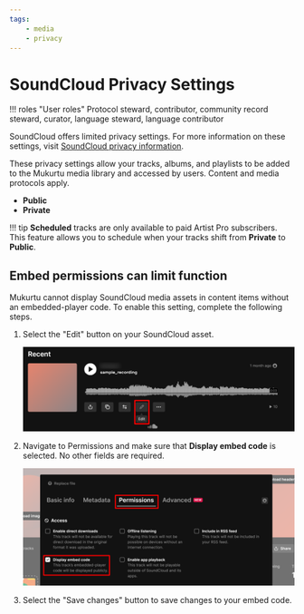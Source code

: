 ```yaml
---
tags:
    - media
    - privacy
---
```

# SoundCloud Privacy Settings

!!! roles "User roles"
    Protocol steward, contributor, community record steward, curator, language steward, language contributor 

SoundCloud offers limited privacy settings. For more information on these settings, visit [SoundCloud privacy information](https://help.soundcloud.com/hc/en-us/articles/115003562388-Changing-your-track-s-privacy-setting).

These privacy settings allow your tracks, albums, and playlists to be added to the Mukurtu media library and accessed by users. Content and media protocols apply. 

- **Public**
- **Private** 

!!! tip
    **Scheduled** tracks are only available to paid Artist Pro subscribers. This feature allows you to schedule when your tracks shift from **Private** to **Public**.

## Embed permissions can limit function

Mukurtu cannot display SoundCloud media assets in content items without an embedded-player code. 
To enable this setting, complete the following steps. 

1. Select the "Edit" button on your SoundCloud asset.

    ![Screenshot of the menu for a SoundCloud track with the Edit button highlighted.](../_embeds/SoundCloudpermission1.png)

2. Navigate to Permissions and make sure that **Display embed code** is selected. No other fields are required. 

    ![Screenshot of the pop-up permissions menu for a SoundCloud track highlighting the location of the Permissions tab and the Display embed code checkbox.](../_embeds/SoundCloudpermission2.png)

3. Select the "Save changes" button to save changes to your embed code.